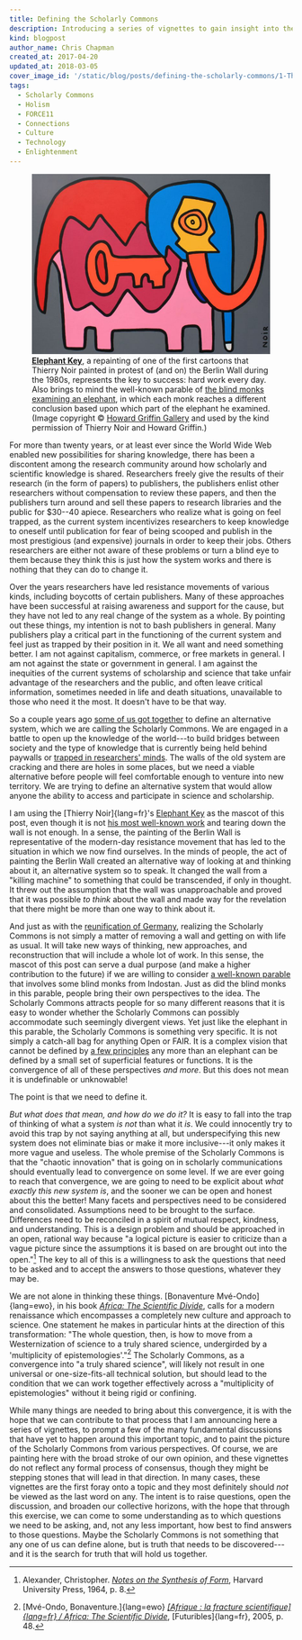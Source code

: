 ```yaml
---
title: Defining the Scholarly Commons
description: Introducing a series of vignettes to gain insight into the Scholarly Commons.
kind: blogpost
author_name: Chris Chapman
created_at: 2017-04-20
updated_at: 2018-03-05
cover_image_id: '/static/blog/posts/defining-the-scholarly-commons/1-Thierry-Noir-Howard-Griffin-Gallery_742_560_80_s_c1_smart_scale.jpg'
tags:
  - Scholarly Commons
  - Holism
  - FORCE11
  - Connections
  - Culture
  - Technology
  - Enlightenment
---
```

<figure id="the-key-to-success" property="schema:sharedContent" class="img" resource="#the-key-to-success" typeof="schema:ImageObject">
  <link property="schema:representativeOfPage" resource="schema:True" />
  <meta property="schema:width" content="742 px" datatype="schema:Distance" />
  <meta property="schema:height" content="560 px" datatype="schema:Distance" />
  <meta property="schema:contentSize" content="51KB" />
  <img property="schema:contentUrl" class="static" alt="An elephant made of various brightly colored components and a large key in the middle" src="1-Thierry-Noir-Howard-Griffin-Gallery_742_560_80_s_c1_smart_scale.jpg" />
  <figcaption property="schema:caption"><b><a href="https://howardgriffinprints.com/print/thierry-noir/elephant-key-dark-grey/">Elephant Key</a></b>, a repainting of one of the first cartoons that <span lang="fr">Thierry Noir</span> painted in protest of (and on) the Berlin Wall during the 1980s, represents the key to success: hard work every day. Also brings to mind the well-known parable of <a href="https://en.wikipedia.org/wiki/Blind_men_and_an_elephant">the blind monks examining an elephant</a>, in which each monk reaches a different conclusion based upon which part of the elephant he examined. (Image copyright © <a property="pav:retrievedFrom" href="http://howardgriffingallery.com/images/made/uploads/images/1-Thierry-Noir-Howard-Griffin-Gallery_742_560_80_s_c1_smart_scale.jpg">Howard Griffin Gallery</a> and used by the kind permission of <span lang="fr">Thierry Noir</span> and Howard Griffin.)</figcaption>
</figure>

For more than twenty years, or at least ever since the World Wide Web enabled
new possibilities for sharing knowledge, there has been a discontent among the
research community around how scholarly and scientific knowledge is shared.
Researchers freely give the results of their research (in the form of papers)
to publishers, the publishers enlist other researchers without compensation to
review these papers, and then the publishers turn around and sell these papers
to research libraries and the public for $30--40 apiece. Researchers who
realize what is going on feel trapped, as the current system incentivizes
researchers to keep knowledge to oneself until publication for fear of being
scooped and publish in the most prestigious (and expensive) journals in order
to keep their jobs. Others researchers are either not aware of these problems
or turn a blind eye to them because they think this is just how the system
works and there is nothing that they can do to change it.

Over the years researchers have led resistance movements of various kinds,
including boycotts of certain publishers. Many of these approaches have been
successful at raising awareness and support for the cause, but they have not
led to any real change of the system as a whole. By pointing out these things,
my intention is not to bash publishers in general. Many publishers play a
critical part in the functioning of the current system and feel just as trapped
by their position in it. We all want and need something better. I am not
against capitalism, commerce, or free markets in general. I am not against the
state or government in general. I am against the inequities of the current
systems of scholarship and science that take unfair advantage of the
researchers and the public, and often leave critical information, sometimes
needed in life and death situations, unavailable to those who need it the most.
It doesn't have to be that way.

<!--MORE-->

So a couple years ago [some of us got together][scwg] to define an alternative
system, which we are calling the Scholarly Commons. We are engaged in a battle
to open up the knowledge of the world---to build bridges between society and
the type of knowledge that is currently being held behind paywalls or [trapped
in researchers' minds][opening knowledge]. The walls of the old system are
cracking and there are holes in some places, but we need a viable alternative
before people will feel comfortable enough to venture into new territory. We
are trying to define an alternative system that would allow anyone the ability
to access and participate in science and scholarship.

I am using the [Thierry Noir]{lang=fr}'s [Elephant Key](#the-key-to-success) as
the mascot of this post, even though it is not [his most well-known
work][mutations] and tearing down the wall is not enough. In a sense, the
painting of the Berlin Wall is representative of the modern-day resistance
movement that has led to the situation in which we now find ourselves. In the
minds of people, the act of painting the Berlin Wall created an alternative way
of looking at and thinking about it, an alternative system so to speak. It
changed the wall from a "killing machine" to something that could be
transcended, if only in thought. It threw out the assumption that the wall was
unapproachable and proved that it was possible _to think_ about the wall and
made way for the revelation that there might be more than one way to think
about it.

And just as with the [reunification of Germany], realizing the Scholarly
Commons is not simply a matter of removing a wall and getting on with life as
usual. It will take new ways of thinking, new approaches, and reconstruction
that will include a whole lot of work. In this sense, the mascot of this post
can serve a dual purpose (and make a higher contribution to the future) if we
are willing to consider [a well-known parable][parable] that involves some
blind monks from Indostan. Just as did the blind monks in this parable, people
bring their own perspectives to the idea. The Scholarly Commons attracts people
for so many different reasons that it is easy to wonder whether the Scholarly
Commons can possibly accommodate such seemingly divergent views. Yet just like
the elephant in this parable, the Scholarly Commons is something very specific.
It is not simply a catch-all bag for anything Open or FAIR. It is a complex
vision that cannot be defined by [a few principles][principles] any more than
an elephant can be defined by a small set of superficial features or functions.
It is the convergence of all of these perspectives _and more_. But this does
not mean it is undefinable or unknowable!

The point is that we need to define it.

_But what does that mean, and how do we do it?_ It is easy to fall into the
trap of thinking of what a system _is not_ than what it _is_. We could
innocently try to avoid this trap by not saying anything at all, but
underspecifying this new system does not eliminate bias or make it more
inclusive---it only makes it more vague and useless. The whole premise of the
Scholarly Commons is that the "chaotic innovation" that is going on in
scholarly communications should eventually lead to convergence on some level.
If we are ever going to reach that convergence, we are going to need to be
explicit about _what exactly this new system is_, and the sooner we can be open
and honest about this the better! Many facets and perspectives need to be
considered and consolidated. Assumptions need to be brought to the surface.
Differences need to be reconciled in a spirit of mutual respect, kindness, and
understanding. This is a design problem and should be approached in an open,
rational way because "a logical picture is easier to criticize than a vague
picture since the assumptions it is based on are brought out into the
open."[^notes] The key to all of this is a willingness to ask the questions
that need to be asked and to accept the answers to those questions, whatever
they may be.

We are not alone in thinking these things. [Bonaventure Mvé-Ondo]{lang=ewo}, in
his book <cite>[Africa: The Scientific Divide][scientific divide]</cite>, calls
for a modern renaissance which encompasses a completely new culture and
approach to science. One statement he makes in particular hints at the
direction of this transformation: "The whole question, then, is how to move
from a Westernization of science to a truly shared science, undergirded by a
'multiplicity of epistemologies'."[^bonaventure] The Scholarly Commons, as a
convergence into "a truly shared science", will likely not result in one
universal or one-size-fits-all technical solution, but should lead to the
condition that we can work together effectively across a "multiplicity of
epistemologies" without it being rigid or confining.

While many things are needed to bring about this convergence, it is with the
hope that we can contribute to that process that I am announcing here a series
of vignettes, to prompt a few of the many fundamental discussions that have yet
to happen around this important topic, and to paint the picture of the
Scholarly Commons from various perspectives. Of course, we are painting here
with the broad stroke of our own opinion, and these vignettes do not reflect
any formal process of consensus, though they might be stepping stones that will
lead in that direction. In many cases, these vignettes are the first foray onto
a topic and they most definitely should _not_ be viewed as the last word on
any. The intent is to raise questions, open the discussion, and broaden our
collective horizons, with the hope that through this exercise, we can come to
some understanding as to which questions we need to be asking, and, not any
less important, how best to find answers to those questions. Maybe the
Scholarly Commons is not something that any one of us can define alone, but is
truth that needs to be discovered---and it is the search for truth that will
hold us together.

[mutations]: <https://www.independent.co.uk/arts-entertainment/art/features/thierry-noir-the-street-artist-who-mutated-the-berlin-wall-in-protest-9316814.html> "Meet Thierry Noir: The street artist who 'mutated' the Berlin Wall in protest, on The Independent"
[reunification of Germany]: <https://en.wikipedia.org/wiki/German_reunification> "German Reunification, on Wikipedia"
[parable]: <https://en.wikipedia.org/wiki/Blind_men_and_an_elephant> "Blind Men and an Elephant, on Wikipedia"
[principles]: <https://www.force11.org/group/scholarly-commons-working-group-wp2principles/principles-scholarly-commons-open-comments> "About the principles of the Scholarly Commons"
[scwg]: <https://www.force11.org/group/scholarly-commons-working-group> "The Scholarly Commons Working Group at FORCE11"
[opening knowledge]: <../opening-knowledge/> "The Pentandra Blog → Opening Knowledge"
[scientific divide]:  <https://www.futuribles.com/en/bibliographie/notice/afrique-la-fracture-scientifique-africa-the-scient/>

[^notes]:

    Alexander, Christopher. <cite>[Notes on the Synthesis of
    Form](https://books.google.com/books?id=Kh3T3XFUfPQC)</cite>, Harvard
    University Press, 1964, p. 8.

[^bonaventure]:

    [Mvé-Ondo, Bonaventure.]{lang=ewo} <cite>[[Afrique : la fracture
    scientifique]{lang=fr} / Africa: The Scientific Divide][scientific
    divide]</cite>, [Futuribles]{lang=fr}, 2005, p. 48.
